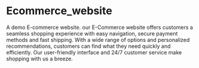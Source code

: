 # Ecommerce_website
A demo E-commerce website.
our E-Commerce website offers customers a seamless shopping experience with easy navigation, secure payment methods and fast shipping. With a wide range of options and personalized recommendations, customers can find what they need quickly and efficiently. Our user-friendly interface and 24/7 customer service make shopping with us a breeze.
